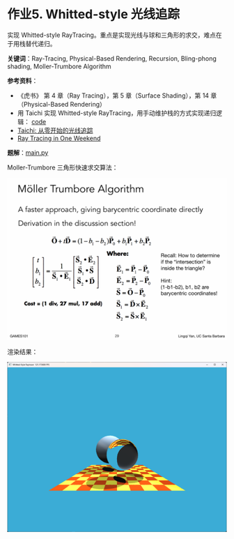 # 作业5. Whitted-style 光线追踪

实现 Whitted-style RayTracing。重点是实现光线与球和三角形的求交，难点在于用栈替代递归。

**关键词**：Ray-Tracing, Physical-Based Rendering, Recursion, Bling-phong shading, Moller-Trumbore Algorithm

**参考资料**：
- 《虎书》 第 4 章（Ray Tracing），第 5 章（Surface Shading），第 14 章（Physical-Based Rendering）
- 用 Taichi 实现 Whitted-style RayTracing，用手动维护栈的方式实现递归逻辑： [code](https://github.com/erizmr/taichi_ray_tracing/blob/master/3_2_whitted_style_ray_tracing.py)
- [Taichi: 从零开始的光线追踪](https://shao.fun/blog/w/taichi-ray-tracing.html)
- [Ray Tracing in One Weekend](https://raytracing.github.io/books/RayTracingInOneWeekend.html)

**题解**：[main.py](./_main.py)


Moller-Trumbore 三角形快速求交算法：

![](./imgs/Moller-Trumbore-Algorithm.png)


渲染结果：

![](./imgs/whitted-style%20RT%20result.png)




